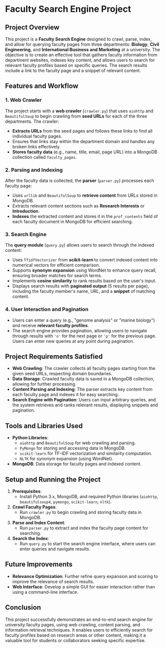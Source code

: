 # Faculty Search Engine Project

## Project Overview

This project is a **Faculty Search Engine** designed to crawl, parse, index, and allow for querying faculty pages from three departments: **Biology**, **Civil Engineering**, and **International Business and Marketing** at a university. The objective is to create an effective tool that gathers faculty information from department websites, indexes key content, and allows users to search for relevant faculty profiles based on specific queries. The search results include a link to the faculty page and a snippet of relevant content.

## Features and Workflow

### 1. **Web Crawler**
The project starts with a **web crawler** (`crawler.py`) that uses `aiohttp` and `BeautifulSoup` to begin crawling from **seed URLs** for each of the three departments. The crawler:
- **Extracts URLs** from the seed pages and follows these links to find all individual faculty pages.
- Ensures that links stay within the department domain and handles any broken links effectively.
- **Stores faculty data** (e.g., name, title, email, page URL) into a MongoDB collection called `faculty_pages`.

### 2. **Parsing and Indexing**
After the faculty data is collected, the **parser** (`parser.py`) processes each faculty page:
- Uses `urllib` and `BeautifulSoup` to **retrieve content** from URLs stored in MongoDB.
- Extracts relevant content sections such as **Research Interests** or **Introduction**.
- **Indexes** the extracted content and stores it in the `prof_contents` field of each faculty document in MongoDB for efficient searching.

### 3. **Search Engine**
The **query module** (`query.py`) allows users to search through the indexed content:
- Uses `TfidfVectorizer` from **scikit-learn** to convert indexed content into numerical vectors for efficient comparison.
- Supports **synonym expansion** using WordNet to enhance query recall, ensuring broader matches for search terms.
- Implements **cosine similarity** to rank results based on the user's input.
- Displays search results with **paginated output** (5 results per page), including the faculty member's name, URL, and a **snippet** of matching content.

### 4. **User Interaction and Pagination**
- Users can enter a query (e.g., "genome analysis" or "marine biology") and receive **relevant faculty profiles**.
- The search engine provides pagination, allowing users to navigate through results with `'n'` for the next page or `'p'` for the previous page. Users can enter new queries at any point during pagination.

## Project Requirements Satisfied
- **Web Crawling**: The crawler collects all faculty pages starting from the given seed URLs, respecting domain boundaries.
- **Data Storage**: Crawled faculty data is saved in a MongoDB collection, allowing for further processing.
- **Content Parsing and Indexing**: The parser extracts key content from each faculty page and indexes it for easy searching.
- **Search Engine with Pagination**: Users can input arbitrary queries, and the system retrieves and ranks relevant results, displaying snippets and pagination.

## Tools and Libraries Used
- **Python Libraries**:
  - `aiohttp` and `BeautifulSoup` for web crawling and parsing.
  - `PyMongo` for storing and accessing data in MongoDB.
  - `scikit-learn` for TF-IDF vectorization and similarity computation.
  - `NLTK` for synonym expansion (using WordNet).
- **MongoDB**: Data storage for faculty pages and indexed content.

## Setup and Running the Project
1. **Prerequisites**:
   - Install Python 3.x, MongoDB, and required Python libraries (`aiohttp`, `beautifulsoup4`, `pymongo`, `scikit-learn`, `nltk`).
2. **Crawl Faculty Pages**:
   - Run `crawler.py` to begin crawling and storing faculty data in MongoDB.
3. **Parse and Index Content**:
   - Run `parser.py` to extract and index the faculty page content for searching.
4. **Search the Index**:
   - Run `query.py` to start the search engine interface, where users can enter queries and navigate results.

## Future Improvements
- **Relevance Optimization**: Further refine query expansion and scoring to improve the relevance of search results.
- **Web Interface**: Develop a simple GUI for easier interaction rather than using a command-line interface.

## Conclusion
This project successfully demonstrates an end-to-end search engine for university faculty pages, using web crawling, content parsing, and information retrieval techniques. It enables users to efficiently search for faculty profiles based on research areas or other content, making it a valuable tool for students or collaborators seeking specific expertise.

